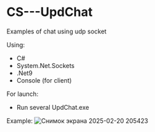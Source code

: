 # CS---UpdChat
Examples of chat using udp socket

Using:
- C#
- System.Net.Sockets
- .Net9
- Console (for client)

For launch:
- Run several UpdChat.exe
  

Example:
![Снимок экрана 2025-02-20 205423](https://github.com/user-attachments/assets/4df1897d-75bb-4d26-8880-a08589eb155f)
